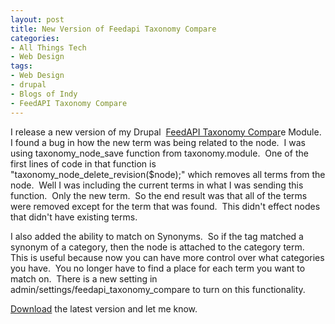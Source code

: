 ```yaml
---
layout: post
title: New Version of Feedapi Taxonomy Compare
categories:
- All Things Tech
- Web Design
tags:
- Web Design
- drupal
- Blogs of Indy
- FeedAPI Taxonomy Compare
---
```

<p style="text-align: left;">I release a new version of my Drupal&nbsp; <a href="http://drupal.org/project/feedapi_taxonomy_compare" target="_blank">FeedAPI Taxonomy Compar</a>e Module.&nbsp; I found a bug in how the new term was being related to the node.&nbsp; I was using taxonomy_node_save function from taxonomy.module.&nbsp; One of the first lines of code in that function is "taxonomy_node_delete_revision($node);" which removes all terms from the node.&nbsp; Well I was including the current terms in what I was sending this function.&nbsp; Only the new term.&nbsp; So the end result was that all of the terms were removed except for the term that was found.&nbsp; This didn't effect nodes that didn't have existing terms.</p>
<p style="text-align: left;">I also added the ability to match on Synonyms.&nbsp; So if the tag matched a synonym of a category, then the node is attached to the category term.&nbsp; This is useful because now you can have more control over what categories you have.&nbsp; You no longer have to find a place for each term you want to match on.&nbsp; There is a new setting in admin/settings/feedapi_taxonomy_compare to turn on this functionality.</p>
<p style="text-align: left;"><a href="http://drupal.org/project/feedapi_taxonomy_compare" target="_blank">Download</a> the latest version and let me know.</p>
